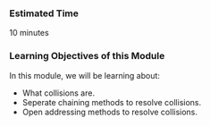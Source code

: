 ### Estimated Time

10 minutes

### Learning Objectives of this Module
In this module, we will be learning about:

   - What collisions are.
   - Seperate chaining methods to resolve collisions.
   - Open addressing methods to resolve collisions.


